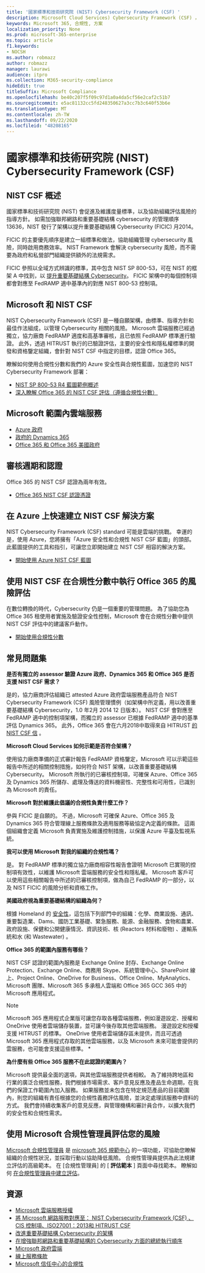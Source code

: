 ```yaml
---
title: '國家標準和技術研究院 (NIST) Cybersecurity Framework (CSF) '
description: Microsoft Cloud Services) Cybersecurity Framework (CSF) ，符合國家安全局的標準和技術研究院 (NIST。
keywords: Microsoft 365, 合規性, 方案
localization_priority: None
ms.prod: microsoft-365-enterprise
ms.topic: article
f1.keywords:
- NOCSH
ms.author: robmazz
author: robmazz
manager: laurawi
audience: itpro
ms.collection: M365-security-compliance
hideEdit: true
titleSuffix: Microsoft Compliance
ms.openlocfilehash: be40c207f5f09c97d1a0a4da5cf56e2caf2c51b7
ms.sourcegitcommit: e5ac81132cc5fd248350627a3cc7b3c640f53b6e
ms.translationtype: MT
ms.contentlocale: zh-TW
ms.lasthandoff: 09/22/2020
ms.locfileid: "48208165"
---
```

# <a name="national-institute-of-standards-and-technology-nist-cybersecurity-framework-csf"></a>國家標準和技術研究院 (NIST) Cybersecurity Framework (CSF) 

## <a name="nist-csf-overview"></a>NIST CSF 概述

國家標準和技術研究院 (NIST) 會促進及維護度量標準，以及協助組織評估風險的指導方針。 如需加強聯邦網路和重要基礎結構 cybersecurity 的管理順序13636，NIST 發行了架構以提升重要基礎結構 Cybersecurity (FICIC) 月2014。

FICIC 的主要優先順序是建立一組標準和做法，協助組織管理 cybersecurity 風險，同時啟用商務效率。 NIST Framework 會解決 cybersecurity 風險，而不需要為政府和私營部門組織提供額外的法規需求。

FICIC 參照以全域方式辨識的標準，其中包含 NIST SP 800-53，可在 NIST 的框架 A 中找到，以 [提升重要基礎結構 Cybersecurity](https://www.nist.gov/publications/framework-improving-critical-infrastructure-cybersecurity-version-11)。 FICIC 架構中的每個控制項都會對應至 FedRAMP 適中基準內的對應 NIST 800-53 控制項。

## <a name="microsoft-and-the-nist-csf"></a>Microsoft 和 NIST CSF

NIST Cybersecurity Framework (CSF) 是一種自願架構，由標準、指導方針和最佳作法組成，以管理 Cybersecurity 相關的風險。 Microsoft 雲端服務已經過獨立，協力廠商 FedRAMP 適度和高基準審核，且已依照 FedRAMP 標準進行驗證。 此外，透過 HITRUST 執行的已驗證評估，主要的安全性和隱私權標準的開發和資格鑒定組織，會針對 NIST CSF 中指定的目標，認證 Office 365。

瞭解如何使用合規性分數和我們的 Azure 安全性與合規性藍圖，加速您的 NIST Cybersecurity Framework 部署：

- [NIST SP 800-53 R4 藍圖範例概述](https://docs.microsoft.com/azure/governance/blueprints/samples/nist-sp-800-53-rev4/)
- [深入瞭解 Office 365 的 NIST CSF 評估（遵循合規性分數）](https://techcommunity.microsoft.com/t5/Security-Privacy-and-Compliance/New-NIST-CSF-and-CSA-CCM-assessments-available-in-Compliance/ba-p/218554)

## <a name="microsoft-in-scope-cloud-services"></a>Microsoft 範圍內雲端服務

- [Azure 政府](https://aka.ms/AzureCompliance)
- [政府的 Dynamics 365](https://aka.ms/d365-compliance-list)
- [Office 365 和 Office 365 美國政府](https://go.microsoft.com/fwlink/p/?LinkID=2077751)

## <a name="audit-cycle-and-certification"></a>審核週期和認證

Office 365 的 NIST CSF 認證為兩年有效。

- [Office 365 NIST CSF 認證憑證](https://aka.ms/O365NISTCSFcertification)

## <a name="quickly-build-nist-csf-solutions-on-azure"></a>在 Azure 上快速建立 NIST CSF 解決方案

NIST Cybersecurity Framework (CSF) standard 可能是雲端的挑戰。 幸運的是，使用 Azure，您將擁有「Azure 安全性和合規性 NIST CSF 藍圖」的頭部。 此藍圖提供的工具和指引，可讓您立即開始建立 NIST CSF 相容的解決方案。

- [開始使用 Azure NIST CSF 藍圖](https://aka.ms/Azure-Blueprint-DoD-NIST)

## <a name="perform-risk-assessment-on-office-365-using-nist-csf-in-compliance-score"></a>使用 NIST CSF 在合規性分數中執行 Office 365 的風險評估

在數位轉換的時代，Cybersecurity 仍是一個重要的管理問題。 為了協助您為 Office 365 租使用者實施及驗證安全性控制，Microsoft 會在合規性分數中提供 NIST CSF 評估中的建議客戶動作。

- [開始使用合規性分數](compliance-score.md)

## <a name="frequently-asked-questions"></a>常見問題集

**是否有獨立的 assessor 驗證 Azure 政府、Dynamics 365 和 Office 365 是否支援 NIST CSF 需求？**

是的，協力廠商評估組織已 attested Azure 政府雲端服務產品符合 NIST Cybersecurity Framework (CSF) 風險管理慣例（如架構中所定義，用以改善重要基礎結構 Cybersecurity，1.0 年2月 2014 12 日版本）。 NIST CSF 會對應至 FedRAMP 適中的控制項架構，而獨立的 assessor 已根據 FedRAMP 適中的基準評估 Dynamics 365。 此外，Office 365 會在六月2018中取得來自 HITRUST [的 NIST CSF 信](https://aka.ms/O365NISTCSFcertification) 。

**Microsoft Cloud Services 如何示範是否符合架構？**

使用協力廠商準備的正式審計報告 FedRAMP 資格鑒定，Microsoft 可以示範這些報告中所述的相關控制措施，如何符合 NIST 架構，以改善重要基礎結構 Cybersecurity。 Microsoft 所執行的已審核控制項，可確保 Azure、Office 365 及 Dynamics 365 所儲存、處理及傳送的資料機密性、完整性和可用性，已識別為 Microsoft 的責任。

**Microsoft 對於維護此倡議的合規性負責什麼工作？**

參與 FICIC 是自願的。 不過，Microsoft 可確保 Azure、Office 365 及 Dynamics 365 符合管理線上服務條款及適用服務等級協定內定義的條款。 這兩個組織會定義 Microsoft 負責實施及維護控制措施，以保護 Azure 平臺及監視系統。

**我可以使用 Microsoft 對我的組織的合規性嗎？**

是。 對 FedRAMP 標準的獨立協力廠商相容性報告會證明 Microsoft 已實現的控制項有效性，以維護 Microsoft 雲端服務的安全性和隱私權。 Microsoft 客戶可以使用這些相關報告中所述的已審核控制項，做為自己 FedRAMP 的一部分，以及 NIST FICIC 的風險分析和資格工作。

**美國政府視為重要基礎結構的組織為何？**

根據 Homeland 的 [安全性](https://www.dhs.gov/critical-infrastructure-sectors)，這包括下列部門中的組織：化學、商業設施、通訊、重要製造業、Dams、國防工業基礎、緊急服務、能源、金融服務、食物和農業、政府設施、保健和公開健康情況、資訊技術、核 (Reactors 材料和廢物) 、運輸系統和水 (和 Wastewater) 。

**Office 365 的範圍內服務有哪些？**

NIST CSF 認證的範圍內服務是 Exchange Online 封存、Exchange Online Protection、Exchange Online、商務用 Skype、系統管理中心、SharePoint 線上、Project Online、OneDrive for Business、Office Online、MyAnalytics、Microsoft 團隊、Microsoft 365 多承租人雲端和 Office 365 GCC 365 中的 Microsoft 應用程式。

> [!NOTE]
> Microsoft 365 應用程式企業版可讓您存取各種雲端服務，例如漫遊設定、授權和 OneDrive 使用者雲端儲存裝置，並可讓今後存取其他雲端服務。 漫遊設定和授權支援 HITRUST 的標準。 OneDrive 使用者雲端儲存區未提供，而且可透過 Microsoft 365 應用程式存取的其他雲端服務，以及 Microsoft 未來可能會提供的雲服務，也可能會支援這些標準。 *

**為什麼有些 Office 365 服務不在此認證的範圍內？**

Microsoft 提供最全面的選項，與其他雲端服務提供者相較。 為了維持跨地區和行業的廣泛合規性服務，我們根據市場需求、客戶意見反應及產品生命週期，在我們的保證工作範圍內加入服務。 如果服務並未包含在特定規范產品的目前範圍內，則您的組織有責任根據您的合規性義務評估風險，並決定處理該服務中資料的方式。 我們會持續收集客戶的意見反應，與管理機構和審計員合作，以擴大我們的安全性和合規性需求。

## <a name="use-microsoft-compliance-manager-to-assess-your-risk"></a>使用 Microsoft 合規性管理員評估您的風險

[Microsoft 合規性管理員](compliance-manager.md) 是 [microsoft 365 規範中心](microsoft-365-compliance-center.md) 的一項功能，可協助您瞭解組織的合規性狀況，並採取行動以協助降低風險。 合規性管理員提供為此法規建立評估的高級範本。 在 [合規性管理員] 的 [ **評估範本** ] 頁面中尋找範本。 瞭解如何 [在合規性管理員中建立評估](compliance-manager-assessments.md)。

## <a name="resources"></a>資源

- [Microsoft 雲端服務授權](https://marketplace.fedramp.gov/index.html#/products?status=Compliant&sort=productName)
- [將 Microsoft 網路服務對應至： NIST Cybersecurity Framework (CSF) 、CIS 控制項、ISO27001：2013和 HITRUST CSF](https://go.microsoft.com/fwlink/p/?linkid=2074025)
- [改進重要基礎結構 Cybersecurity 的架構](https://www.nist.gov/publications/framework-improving-critical-infrastructure-cybersecurity-version-11)
- [在增強聯邦網路和重要基礎結構的 Cybersecurity 方面的總統執行順序](https://www.whitehouse.gov/the-press-office/2017/05/11/presidential-executive-order-strengthening-cybersecurity-federal)
- [Microsoft 政府雲端](https://go.microsoft.com/fwlink/p/?linkid=2087246)
- [線上服務條款](https://www.microsoftvolumelicensing.com/DocumentSearch.aspx?Mode=3&DocumentTypeId=31)
- [Microsoft 信任中心的合規性](https://www.microsoft.com/trust-center/compliance/compliance-overview)
